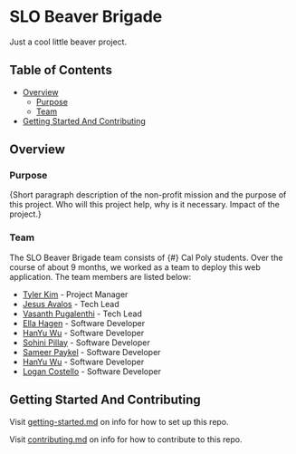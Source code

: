 # SLO Beaver Brigade

Just a cool little beaver project.

## Table of Contents

- [Overview](#overview)
  - [Purpose](#purpose)
  - [Team](#team)
- [Getting Started And Contributing](#getting-started-and-contributing)

## Overview

### Purpose

{Short paragraph description of the non-profit mission and the purpose of this project. Who will this project help, why is it necessary. Impact of the project.}

### Team

The SLO Beaver Brigade team consists of {#} Cal Poly students. Over the course of about 9 months, we worked as a team to deploy this web application. The team members are listed below:

- [Tyler Kim](https://www.linkedin.com/) - Project Manager
- [Jesus Avalos](https://www.linkedin.com/) - Tech Lead
- [Vasanth Pugalenthi](https://www.linkedin.com/) - Tech Lead
- [Ella Hagen](https://www.linkedin.com/) - Software Developer
- [HanYu Wu](https://www.linkedin.com/) - Software Developer
- [Sohini Pillay](https://www.linkedin.com/) - Software Developer
- [Sameer Paykel](https://www.linkedin.com/in/sameerpaykel/) - Software Developer
- [HanYu Wu](https://www.linkedin.com/) - Software Developer
- [Logan Costello](www.linkedin.com/in/logancostello) - Software Developer

## Getting Started And Contributing

Visit [getting-started.md](docs/getting-started.md) on info for how to set up this repo.

Visit [contributing.md](docs/contributing.md) on info for how to contribute to this repo.
